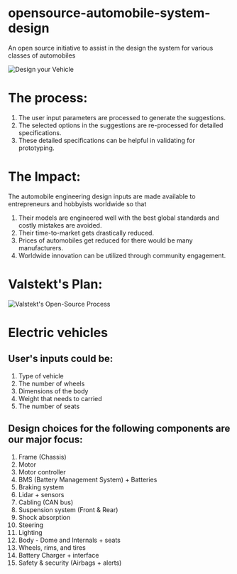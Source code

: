 # opensource-automobile-system-design

An open source initiative to assist in the design the system for various classes of automobiles 

![Design your Vehicle](https://valstekt.com/assets/public_docs/automobiles/DesignYourVehicle1.png)

# The process:

1. The user input parameters are processed to generate the suggestions. 
2. The selected options in the suggestions are re-processed for detailed specifications. 
3. These detailed specifications can be helpful in validating for prototyping.

# The Impact:
The automobile engineering design inputs are made available to entrepreneurs and hobbyists worldwide so that 
1. Their models are engineered well with the best global standards and costly mistakes are avoided.
2. Their time-to-market gets drastically reduced.
3. Prices of automobiles get reduced for there would be many manufacturers.
4. Worldwide innovation can be utilized through community engagement.

# Valstekt's Plan:

![Valstekt's Open-Source Process](https://valstekt.com/assets/public_docs/automobiles/OpenSourceProcess.png)

# Electric vehicles

## User's inputs could be: 

1. Type of vehicle
2. The number of wheels
3. Dimensions of the body
4. Weight that needs to carried
5. The number of seats

## Design choices for the following components are our major focus:

1.	Frame (Chassis)
2.	Motor
3.	Motor controller
4.	BMS (Battery Management System) + Batteries
5.	Braking system
6.	Lidar + sensors
7.	Cabling (CAN bus)
8.	Suspension system (Front & Rear)
9.	Shock absorption
10.	Steering
11.	Lighting
12.	Body - Dome and Internals + seats
13.	Wheels, rims, and tires
14.	Battery Charger + interface
15.	Safety & security (Airbags + alerts)
